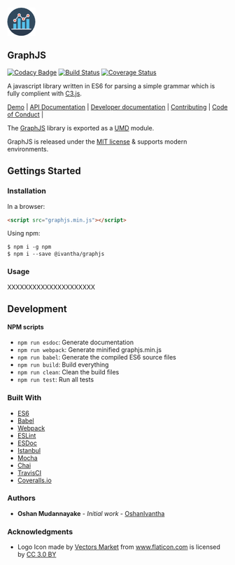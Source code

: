![GraphJS logo](https://raw.githubusercontent.com/codezilla2018/GraphJS/master/Resources/Original/analytics_64.png) 
## GraphJS 

[![Codacy Badge](https://api.codacy.com/project/badge/Grade/4eba90e2fb9c434d81180ea077e09b03)](https://www.codacy.com/app/OshanIvantha/GraphJS?utm_source=github.com&amp;utm_medium=referral&amp;utm_content=OshanIvantha/GraphJS&amp;utm_campaign=Badge_Grade) [![Build Status](https://travis-ci.org/OshanIvantha/GraphJS.svg?branch=master)](https://travis-ci.org/OshanIvantha/GraphJS) [![Coverage Status](https://coveralls.io/repos/github/OshanIvantha/GraphJS/badge.svg?branch=master)](https://coveralls.io/github/OshanIvantha/GraphJS?branch=master)

A javascript library written in ES6 for parsing a simple grammar which is fully complient with [C3.js](http://c3js.org/). 

[Demo](http://ivantha.me/graphjs-demo/) |
[API Documentation](http://ivantha.me/GraphJS/) |
[Developer documentation](https://github.com/codezilla2018/GraphJS/tree/master/docs/docs) |
[Contributing](https://raw.githubusercontent.com/codezilla2018/GraphJS/master/CONTRIBUTING.md) |
[Code of Conduct](https://raw.githubusercontent.com/codezilla2018/GraphJS/master/CODE_OF_CONDUCT.md) |

The [GraphJS](xxx) library is exported as a [UMD](https://github.com/umdjs/umd) module.

GraphJS is released under the [MIT license](https://raw.githubusercontent.com/codezilla2018/GraphJS/master/LICENSE) & supports modern environments.<br>

## Gettings Started

### Installation

In a browser:
```html
<script src="graphjs.min.js"></script>
```

Using npm:
```shell
$ npm i -g npm
$ npm i --save @ivantha/graphjs
```

### Usage

XXXXXXXXXXXXXXXXXXXXX

## Development

#### NPM scripts

 - `npm run esdoc`: Generate documentation
 - `npm run webpack`: Generate minified graphjs.min.js
 - `npm run babel`: Generate the compiled ES6 source files
 - `npm run build`: Build everything
 - `npm run clean`: Clean the build files
 - `npm run test`: Run all tests

### Built With

* [ES6]()
* [Babel](https://babeljs.io/) 
* [Webpack](https://webpack.js.org/) 
* [ESLint](https://eslint.org/) 
* [ESDoc](https://esdoc.org/) 
* [Istanbul](https://istanbul.js.org/) 
* [Mocha](https://mochajs.org/) 
* [Chai](http://www.chaijs.com/) 
* [TravisCI](https://travis-ci.org/) 
* [Coveralls.io](https://coveralls.io/)


### Authors

* **Oshan Mudannayake** - *Initial work* - [OshanIvantha](https://github.com/OshanIvantha)

### Acknowledgments

* <div>Logo Icon made by <a href="https://www.flaticon.com/authors/vectors-market" title="Vectors Market">Vectors Market</a> from <a href="https://www.flaticon.com/" title="Flaticon">www.flaticon.com</a> is licensed by <a href="http://creativecommons.org/licenses/by/3.0/" title="Creative Commons BY 3.0" target="_blank">CC 3.0 BY</a></div>